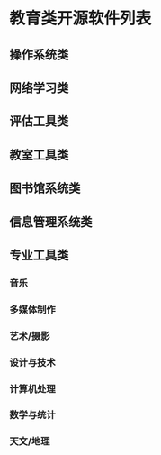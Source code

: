 教育类开源软件列表
======

## 操作系统类

## 网络学习类

## 评估工具类

## 教室工具类

## 图书馆系统类

## 信息管理系统类

## 专业工具类

### 音乐

### 多媒体制作

### 艺术/摄影

### 设计与技术

### 计算机处理

### 数学与统计

### 天文/地理

